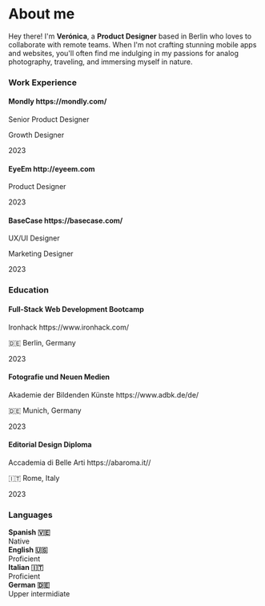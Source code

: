 # About me

Hey there! I'm **Verónica**, a **Product Designer** based in Berlin who loves to collaborate with remote teams. When I'm not crafting stunning mobile apps and websites, you'll often find me indulging in my passions for analog photography, traveling, and immersing myself in nature.

### Work Experience

<div class="background-card">
    <div class="card-description">
        <h4>Mondly https://mondly.com/</h4>
        <p>Senior Product Designer</p>
        <p>Growth Designer</p>
    </div>
    <div class="card-year">
        2023
    </div>
</div>

<div class="background-card">
    <div class="card-description">
        <h4>EyeEm http://eyeem.com</h4>
        <p>Product Designer</p>
    </div>
    <div class="card-year">
        2023
    </div>
</div>

<div class="background-card">
    <div class="card-description">
        <h4>BaseCase https://basecase.com/</h4>
        <p>UX/UI Designer</p>
        <p>Marketing Designer</p>
    </div>
    <div class="card-year">
        2023
    </div>
</div>

### Education

<div class="background-card">
    <div class="card-description">
        <h4>Full-Stack Web Development Bootcamp</h4>
        <p>Ironhack https://www.ironhack.com/</p>
        <p>🇩🇪 Berlin, Germany</p>
    </div>
    <div class="card-year">
        2023
    </div>
</div>

<div class="background-card">
    <div class="card-description">
        <h4>Fotografie und Neuen Medien</h4>
        <p>Akademie der Bildenden Künste https://www.adbk.de/de/</p>
        <p>🇩🇪 Munich, Germany</p>
    </div>
    <div class="card-year">
        2023
    </div>
</div>

<div class="background-card">
    <div class="card-description">
        <h4>Editorial Design Diploma</h4>
        <p>Accademia di Belle Arti https://abaroma.it//</p>
        <p>🇮🇹 Rome, Italy</p>
    </div>
    <div class="card-year">
        2023
    </div>
</div>

### Languages

<div class="background-card">
    <div class="card-description">
        <strong>Spanish 🇻🇪</strong>
    </div>
    <div class="card-year">
        Native
    </div>
</div>

<div class="background-card">
    <div class="card-description">
        <strong>English 🇺🇸</strong>
    </div>
    <div class="card-year">
        Proficient
    </div>
</div>

<div class="background-card">
    <div class="card-description">
        <strong>Italian 🇮🇹</strong>
    </div>
    <div class="card-year">
        Proficient
    </div>
</div>

<div class="background-card">
    <div class="card-description">
        <strong>German 🇩🇪</strong>
    </div>
    <div class="card-year">
        Upper intermidiate
    </div>
</div>
